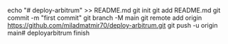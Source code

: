 echo "# deploy-arbitrum" >> README.md
git init
git add README.md
git commit -m "first commit"
git branch -M main
git remote add origin https://github.com/miladmatmir70/deploy-arbitrum.git
git push -u origin main# deployarbitrum
finish
